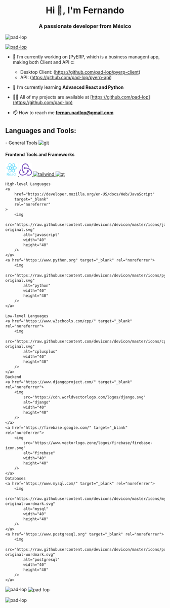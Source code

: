 <h1 align="center">Hi 👋, I'm Fernando</h1>
<h3 align="center">A passionate developer from México</h3>

<p align="left"> <img src="https://komarev.com/ghpvc/?username=pad-lop&label=Profile%20views&color=0e75b6&style=flat" alt="pad-lop" /> </p>

<p align="left"> <a href="https://github.com/ryo-ma/github-profile-trophy"><img src="https://github-profile-trophy.vercel.app/?username=pad-lop" alt="pad-lop" /></a> </p>

- 🔭 I’m currently working on [PyERP, which is a business managent app, making both Client and API c:
    - Desktop Client: (https://github.com/pad-lop/pyerp-client)
    - API: (https://github.com/pad-lop/pyerp-api)

- 🌱 I’m currently learning **Advanced React and Python**

- 👨‍💻 All of my projects are available at [https://github.com/pad-lop](https://github.com/pad-lop)

- 📫 How to reach me **fernan.padlop@gmail.com**




<h2 align="left">Languages and Tools:</h2>
<p align="left">
- General Tools
	<a href="https://git-scm.com/" target="_blank" rel="noreferrer">
	<img src="https://www.vectorlogo.zone/logos/git-scm/git-scm-icon.svg" alt="git" width="40" height="40" />
	</a>

<h4 align="left">Frontend Tools and Frameworks</h4>

<a href="https://reactjs.org/" target="_blank" rel="noreferrer">
<img src="https://raw.githubusercontent.com/devicons/devicon/master/icons/react/react-original-wordmark.svg" alt="react" width="40" height="40" />
</a>

<a href="https://redux.js.org" target="_blank" rel="noreferrer">
<img src="https://raw.githubusercontent.com/devicons/devicon/master/icons/redux/redux-original.svg" alt="redux" width="40" height="40" />
	</a>
	<a href="https://tailwindcss.com/" target="_blank" rel="noreferrer">
		<img
			src="https://www.vectorlogo.zone/logos/tailwindcss/tailwindcss-icon.svg"
			alt="tailwind"
			width="40"
			height="40"
		/>
	</a>
    <a href="https://www.qt.io/" target="_blank" rel="noreferrer">
		<img
			src="https://upload.wikimedia.org/wikipedia/commons/0/0b/Qt_logo_2016.svg"
			alt="qt"
			width="40"
			height="40"
		/>
	</a>
    
    High-level Languages
    <a
		href="https://developer.mozilla.org/en-US/docs/Web/JavaScript"
		target="_blank"
		rel="noreferrer"
	>
		<img
			src="https://raw.githubusercontent.com/devicons/devicon/master/icons/javascript/javascript-original.svg"
			alt="javascript"
			width="40"
			height="40"
		/>
	</a>
    <a href="https://www.python.org" target="_blank" rel="noreferrer">
		<img
			src="https://raw.githubusercontent.com/devicons/devicon/master/icons/python/python-original.svg"
			alt="python"
			width="40"
			height="40"
		/>
	</a>

    Low-level Languages
	<a href="https://www.w3schools.com/cpp/" target="_blank" rel="noreferrer">
		<img
			src="https://raw.githubusercontent.com/devicons/devicon/master/icons/cplusplus/cplusplus-original.svg"
			alt="cplusplus"
			width="40"
			height="40"
		/>
	</a>
    Backend
	<a href="https://www.djangoproject.com/" target="_blank" rel="noreferrer">
		<img
			src="https://cdn.worldvectorlogo.com/logos/django.svg"
			alt="django"
			width="40"
			height="40"
		/>
	</a>
	<a href="https://firebase.google.com/" target="_blank" rel="noreferrer">
		<img
			src="https://www.vectorlogo.zone/logos/firebase/firebase-icon.svg"
			alt="firebase"
			width="40"
			height="40"
		/>
	</a>
    Databases
	<a href="https://www.mysql.com/" target="_blank" rel="noreferrer">
		<img
			src="https://raw.githubusercontent.com/devicons/devicon/master/icons/mysql/mysql-original-wordmark.svg"
			alt="mysql"
			width="40"
			height="40"
		/>
	</a>
	<a href="https://www.postgresql.org" target="_blank" rel="noreferrer">
		<img
			src="https://raw.githubusercontent.com/devicons/devicon/master/icons/postgresql/postgresql-original-wordmark.svg"
			alt="postgresql"
			width="40"
			height="40"
		/>
	</a>

    
</p><img align="left" src="https://github-readme-stats.vercel.app/api/top-langs?username=pad-lop&show_icons=true&locale=en&layout=compact" alt="pad-lop" /></p>

<p>&nbsp;<img align="center" src="https://github-readme-stats.vercel.app/api?username=pad-lop&show_icons=true&locale=en" alt="pad-lop" /></p>

<p><img align="center" src="https://github-readme-streak-stats.herokuapp.com/?user=pad-lop&" alt="pad-lop" /></p>
